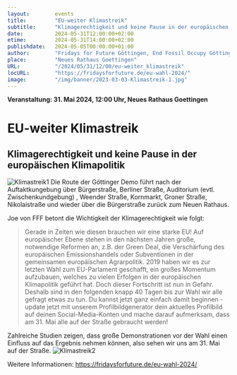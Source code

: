```yaml
---
layout:        events
title:         "EU-weiter Klimastreik"
subtitle:      "Klimagerechtigkeit und keine Pause in der europäischen Klimapolitik"
date:          2024-05-31T12:00:00+02:00
etime:         2024-05-31T14:00:00+02:00
publishdate:   2024-05-05T00:00:00+01:00
author:        "Fridays for Future Göttingen, End Fossil Occupy Göttingen"
place:         "Neues Rathaus Goettingen"
URL:           "/2024/05/31/12/00/eu-weiter_klimastreik"
locURL:        "https://fridaysforfuture.de/eu-wahl-2024/"
image:         "/img/banner/2023-03-03-Klimastreik-1.jpg"
---
```


**Veranstaltung: 31. Mai 2024, 12:00 Uhr, Neues Rathaus Goettingen**

EU-weiter Klimastreik
===========

Klimagerechtigkeit und keine Pause in der europäischen Klimapolitik
-----------

![Klimastreik1](/img/event/2024-05-31-Klimastreik1.jpg)
Die Route der Göttinger Demo  führt nach der Auftaktkungebung über Bürgerstraße, Berliner Straße,  Auditorium (evtl. Zwischenkundgebung) , Weender Straße, Kornmarkt, Groner Straße, Nikolaistraße und wieder über die Bürgerstraße zurück zum Neuen Rathaus.

Joe von FFF betont die Wichtigkeit der Klimagerechtigkeit wie folgt:

> Gerade in Zeiten wie diesen brauchen wir eine starke EU! Auf europäischer Ebene stehen in den nächsten Jahren große, notwendige Reformen an, z.B. der Green Deal, die Verschärfung des europäischen Emissionshandels oder Subventionen in der gemeinsamen europäischen Agrarpolitik. 2019 haben wir es zur letzten Wahl zum EU-Parlament geschafft, ein großes Momentum aufzubauen, welches zu vielen Erfolgen in der europäischen Klimapolitik geführt hat. Doch dieser Fortschritt ist nun in Gefahr. Deshalb sind in den folgenden knapp 40 Tagen bis zur Wahl wir alle gefragt etwas zu tun. Du kannst jetzt ganz einfach damit beginnen - update jetzt mit unserem Profilbildgenerator dein aktuelles Profilbild auf deinen Social-Media-Konten und mache darauf aufmerksam, dass am 31. Mai alle auf der Straße gebraucht werden!

Zahlreiche Studien zeigen, dass große Demonstrationen vor der Wahl einen Einfluss auf das Ergebnis nehmen können, also sehen wir uns am 31. Mai auf der Straße. 
![Klimastreik2](/img/event/2024-05-31-Klimastreik2.jpg)

Weitere Informationen: https://fridaysforfuture.de/eu-wahl-2024/
